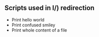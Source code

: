 ## Scripts used in I/) redirection

* Print hello world
* Print confused smiley
* Print whole content of a file